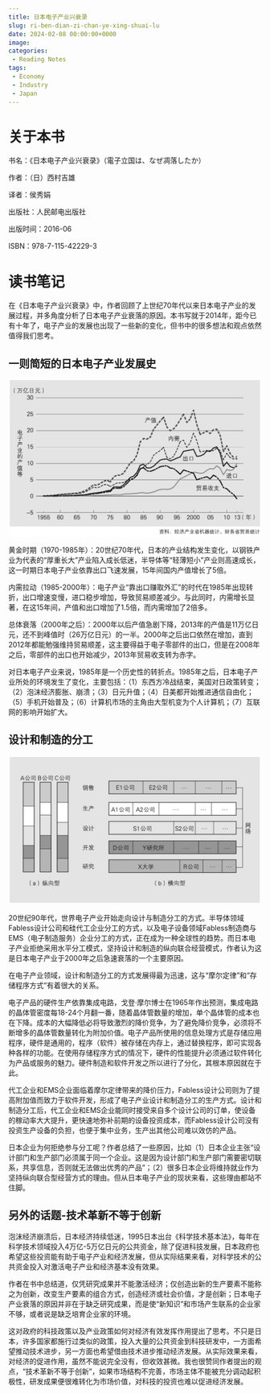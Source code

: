 ```yaml
---
title: 日本电子产业兴衰录
slug: ri-ben-dian-zi-chan-ye-xing-shuai-lu
date: 2024-02-08 00:00:00+0000
image: 
categories:
 - Reading Notes
tags:
 - Economy
 - Industry
 - Japan
---
```


# 关于本书

书名：《日本电子产业兴衰录》（電子立国は、なぜ凋落したか）

作者：（日）西村吉雄

译者：侯秀娟

出版社：人民邮电出版社

出版时间：2016-06

ISBN：978-7-115-42229-3

# 读书笔记

在《日本电子产业兴衰录》中，作者回顾了上世纪70年代以来日本电子产业的发展过程，并多角度分析了日本电子产业衰落的原因。本书写就于2014年，距今已有十年了，电子产业的发展也出现了一些新的变化，但书中的很多想法和观点依然值得我们思考。

## 一则简短的日本电子产业发展史

![图1-日本电子产业的产值、内需、出口、进口、贸易收支（原书第7页）](ri_ben_1.png)

黄金时期（1970-1985年）：20世纪70年代，日本的产业结构发生变化，以钢铁产业为代表的“厚重长大”产业陷入成长低迷，半导体等“轻薄短小”产业则高速成长，这一时期日本电子产业依靠出口飞速发展，15年间国内产值增长了5倍。

内需拉动（1985-2000年）：电子产业“靠出口赚取外汇”的时代在1985年出现转折，出口增速变慢，进口稳步增加，导致贸易顺差减少。与此同时，内需增长显著，在这15年间，产值和出口增加了1.5倍，而内需增加了2倍多。

总体衰落（2000年之后）：2000年以后产值急剧下降，2013年的产值是11万亿日元，还不到峰值时（26万亿日元）的一半。2000年之后出口依然在增加，直到2012年都能勉强维持贸易顺差，这主要得益于电子零部件的出口，但是在2008年之后，零部件的出口也开始减少，2013年贸易收支转为赤字。

对日本电子产业来说，1985年是一个历史性的转折点。1985年之后，日本电子产业所处的环境发生了变化，主要包括：（1）东西方冷战结束，美国对日政策转变；（2）泡沫经济膨胀、崩溃；（3）日元升值；（4）日美都开始推进通信自由化；（5）手机开始普及；（6）计算机市场的主角由大型机变为个人计算机；（7）互联网的影响开始扩大。

## 设计和制造的分工

![图2-企业功能的水平分化（原书第126页）](ri_ben_2.png)

20世纪90年代，世界电子产业开始走向设计与制造分工的方式。半导体领域Fabless设计公司和硅代工企业分工的方式，以及电子设备领域Fabless制造商与EMS（电子制造服务）企业分工的方式，正在成为一种全球性的趋势。而日本电子产业拒绝采用水平分工模式，坚持设计和制造的纵向联合经营模式，作者认为这是日本电子产业于2000年之后急速衰落的一个主要原因。

在电子产业领域，设计和制造分工的方式发展得最为迅速，这与“摩尔定律”和“存储程序方式”有着很大的关系。

电子产品的硬件生产依靠集成电路，戈登·摩尔博士在1965年作出预测，集成电路的晶体管密度每18-24个月翻一番，随着晶体管数量的增加，单个晶体管的成本也在下降。成本的大幅降低必将导致激烈的降价竞争，为了避免降价竞争，必须将不断增多的晶体管数量转化为附加价值。电子产品所使用的信息处理方式是存储应用程序，硬件是通用的，程序（软件）被存储在内存上，通过替换程序，即可实现各种各样的功能。在使用存储程序方式的情况下，硬件的性能提升必须通过软件转化为产品或服务的魅力。硬件制造和软件开发之所以进行了分化，其根本原因就在于此。

代工企业和EMS企业面临着摩尔定律带来的降价压力，Fabless设计公司则为了提高附加值而致力于软件开发，形成了电子产业设计和制造分工的生产方式。设计和制造分工后，代工企业和EMS企业能同时接受来自多个设计公司的订单，使设备的稼动率大大提升，更快速地弥补前期的设备投资成本，而Fabless设计公司没有投资生产设备的负担，也便于集中业务，生产出其他公司难以效仿的产品。

日本企业为何拒绝参与分工呢？作者总结了一些原因，比如（1）日本企业主张“设计部门和生产部门必须属于同一个企业。这是因为设计部门和生产部门需要密切联系，共享信息，否则就无法做出优秀的产品”；（2）很多日本企业将维持就业作为坚持纵向联合型经营方式的理由。但从日本电子产业的现状来看，这些理由都站不住脚。

## 另外的话题-技术革新不等于创新

泡沫经济崩溃后，日本经济持续低迷，1995日本出台《科学技术基本法》，每年在科学技术领域投入4万亿-5万亿日元的公共资金，除了促进科技发展，日本政府也希望这些投资能有助于电子产业和经济发展，但从实际结果来看，对科学技术的公共资金投入对激活电子产业和经济基本没有效果。

作者在书中总结道，仅凭研究成果并不能激活经济；仅创造出新的生产要素不能称之为创新，改变生产要素的组合方式，创造经济或社会价值，才是创新；日本电子产业衰落的原因并非在于缺乏研究成果，而是使“新知识”和市场产生联系的企业家不够，或者说是缺乏培育企业家的环境。

这对政府的科技政策以及产业政策如何对经济有效发挥作用提出了思考。不只是日本，许多国家都施行过类似的政策，投入大量的公共资金到科技研发中，一方面希望推动技术进步，另一方面也希望借由技术进步推动经济发展。从实际效果来看，对经济的促进作用，虽然不能说完全没有，但收效甚微。我也很赞同作者提出的观点，“技术革新不等于创新”，如果市场结构不完善，市场主体不能被充分调动起积极性，研发成果便很难转化为市场价值，对科技的投资也难以促进经济发展。
